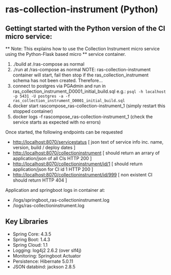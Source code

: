 # ras-collection-instrument (Python)

## Gettingt started with the Python version of the CI micro service:

** Note: This explains how to use the Collection Instrument micro service using the Python-Flask based micro
** service container.

  1. ./build at /ras-compose as normal
  2. ./run at /ras-compose as normal
NOTE: ras-collection-instrument container will start, fail then stop if the ras_collection_instrument schema has not been created. Therefore...
  3. connect to postgres via PGAdmin and run in ras_collection_instrument_D0001_initial_build.sql e.g.: 
    `psql -h localhost -p 5431 -U postgres -a -f ras_collection_instrument_D0001_initial_build.sql`
  4. docker start rascompose_ras-collection-instrument_1 (simply restart this stopped container)
  5. docker logs -f rascompose_ras-collection-instrument_1 (check the service starts as expected with no errors)

Once started, the following endpoints can be requested

  * [http://localhost:8070/servicestatus](http://localhost:8070/servicestatus) [ json text of service info inc. name, version, build / deploy dates ]
  * [http://localhost:8070/collectioninstrument](http://localhost:8070/collectioninstrument) [ should return an arrary of application/json of all CIs HTTP 200 ]
  * [http://localhost:8070/collectioninstrument/id/1](http://localhost:8070/collectioninstrument/id/1) [ should return application/json for CI id 1 HTTP 200 ]
  * [http://localhost:8070/collectioninstrument/id/999](http://localhost:8070/collectioninstrument/id/999) [ non existent CI should return HTTP 404 ]

Application and springboot logs in container at:

  * /logs/springboot_ras-collectioninstrument.log
  * /logs/ras-collectioninstrument.log

## Key Libraries

  * Spring Core: 4.3.5
  * Spring Boot: 1.4.3
  * Spring Cloud: 1.1
  * Logging: log4j2 2.6.2 (over slf4j)
  * Monitoring: Springboot Actuator
  * Persistence: Hibernate 5.0.11
  * JSON databind: jackson 2.8.5
 
